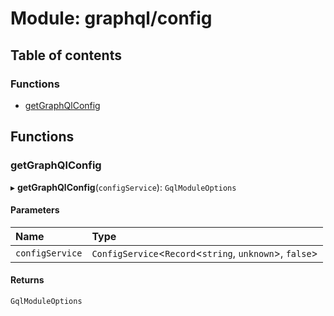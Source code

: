 # Module: graphql/config

## Table of contents

### Functions

- [getGraphQlConfig](graphql_config.md#getgraphqlconfig)

## Functions

### getGraphQlConfig

▸ **getGraphQlConfig**(`configService`): `GqlModuleOptions`

#### Parameters

| Name | Type |
| :------ | :------ |
| `configService` | `ConfigService`<`Record`<`string`, `unknown`\>, ``false``\> |

#### Returns

`GqlModuleOptions`
